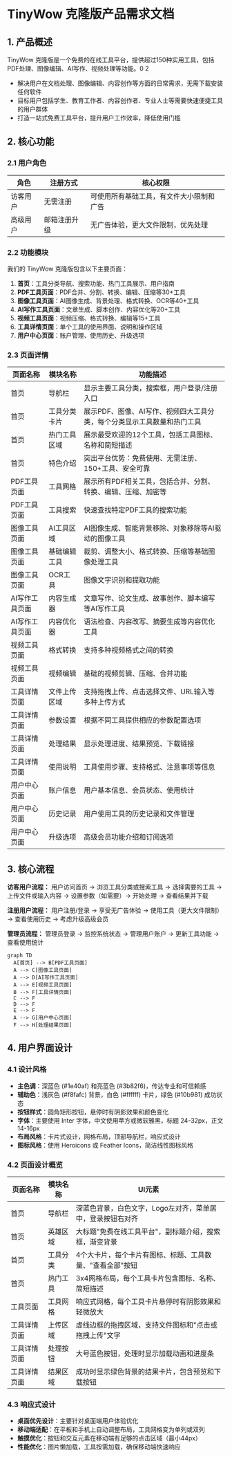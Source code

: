 # TinyWow 克隆版产品需求文档

## 1. 产品概述

TinyWow 克隆版是一个免费的在线工具平台，提供超过150种实用工具，包括PDF处理、图像编辑、AI写作、视频处理等功能。<mcreference link="https://tinywow.com/" index="0">0</mcreference> <mcreference link="https://siteefy.com/ai-tools/tinywow/" index="2">2</mcreference>

- 解决用户在文档处理、图像编辑、内容创作等方面的日常需求，无需下载安装任何软件
- 目标用户包括学生、教育工作者、内容创作者、专业人士等需要快速便捷工具的用户群体
- 打造一站式免费工具平台，提升用户工作效率，降低使用门槛

## 2. 核心功能

### 2.1 用户角色

| 角色 | 注册方式 | 核心权限 |
|------|----------|----------|
| 访客用户 | 无需注册 | 可使用所有基础工具，有文件大小限制和广告 |
| 高级用户 | 邮箱注册升级 | 无广告体验，更大文件限制，优先处理 |

### 2.2 功能模块

我们的 TinyWow 克隆版包含以下主要页面：

1. **首页**：工具分类导航、搜索功能、热门工具展示、用户指南
2. **PDF工具页面**：PDF合并、分割、转换、编辑、压缩等30+工具
3. **图像工具页面**：AI图像生成、背景处理、格式转换、OCR等40+工具
4. **AI写作工具页面**：文章生成、脚本创作、内容优化等20+工具
5. **视频工具页面**：视频压缩、格式转换、编辑等15+工具
6. **工具详情页面**：单个工具的使用界面、说明和操作区域
7. **用户中心页面**：账户管理、使用历史、升级选项

### 2.3 页面详情

| 页面名称 | 模块名称 | 功能描述 |
|----------|----------|----------|
| 首页 | 导航栏 | 显示主要工具分类，搜索框，用户登录/注册入口 |
| 首页 | 工具分类卡片 | 展示PDF、图像、AI写作、视频四大工具分类，每个分类显示工具数量和热门工具 |
| 首页 | 热门工具区域 | 展示最受欢迎的12个工具，包括工具图标、名称和简短描述 |
| 首页 | 特色介绍 | 突出平台优势：免费使用、无需注册、150+工具、安全可靠 |
| PDF工具页面 | 工具网格 | 展示所有PDF相关工具，包括合并、分割、转换、编辑、压缩、加密等 |
| PDF工具页面 | 工具搜索 | 快速查找特定PDF工具的搜索功能 |
| 图像工具页面 | AI工具区域 | AI图像生成、智能背景移除、对象移除等AI驱动的图像工具 |
| 图像工具页面 | 基础编辑工具 | 裁剪、调整大小、格式转换、压缩等基础图像处理工具 |
| 图像工具页面 | OCR工具 | 图像文字识别和提取功能 |
| AI写作工具页面 | 内容生成器 | 文章写作、论文生成、故事创作、脚本编写等AI写作工具 |
| AI写作工具页面 | 内容优化器 | 语法检查、内容改写、摘要生成等内容优化工具 |
| 视频工具页面 | 格式转换 | 支持多种视频格式之间的转换 |
| 视频工具页面 | 视频编辑 | 基础的视频剪辑、压缩、合并功能 |
| 工具详情页面 | 文件上传区域 | 支持拖拽上传、点击选择文件、URL输入等多种上传方式 |
| 工具详情页面 | 参数设置 | 根据不同工具提供相应的参数配置选项 |
| 工具详情页面 | 处理结果 | 显示处理进度、结果预览、下载链接 |
| 工具详情页面 | 使用说明 | 工具使用步骤、支持格式、注意事项等信息 |
| 用户中心页面 | 账户信息 | 用户基本信息、会员状态、使用统计 |
| 用户中心页面 | 历史记录 | 用户使用工具的历史记录和文件管理 |
| 用户中心页面 | 升级选项 | 高级会员功能介绍和订阅选项 |

## 3. 核心流程

**访客用户流程：**
用户访问首页 → 浏览工具分类或搜索工具 → 选择需要的工具 → 上传文件或输入内容 → 设置参数（如需要）→ 开始处理 → 查看结果并下载

**注册用户流程：**
用户注册/登录 → 享受无广告体验 → 使用工具（更大文件限制）→ 查看使用历史 → 考虑升级高级会员

**管理员流程：**
管理员登录 → 监控系统状态 → 管理用户账户 → 更新工具功能 → 查看使用统计

```mermaid
graph TD
  A[首页] --> B[PDF工具页面]
  A --> C[图像工具页面]
  A --> D[AI写作工具页面]
  A --> E[视频工具页面]
  B --> F[工具详情页面]
  C --> F
  D --> F
  E --> F
  A --> G[用户中心页面]
  F --> H[处理结果页面]
```

## 4. 用户界面设计

### 4.1 设计风格

- **主色调**：深蓝色 (#1e40af) 和亮蓝色 (#3b82f6)，传达专业和可信赖感
- **辅助色**：浅灰色 (#f8fafc) 背景，白色 (#ffffff) 卡片，绿色 (#10b981) 成功状态
- **按钮样式**：圆角矩形按钮，悬停时有阴影效果和颜色变化
- **字体**：主要使用 Inter 字体，中文使用苹方或微软雅黑，标题 24-32px，正文 14-16px
- **布局风格**：卡片式设计，网格布局，顶部导航栏，响应式设计
- **图标风格**：使用 Heroicons 或 Feather Icons，简洁线性图标风格

### 4.2 页面设计概览

| 页面名称 | 模块名称 | UI元素 |
|----------|----------|--------|
| 首页 | 导航栏 | 深蓝色背景，白色文字，Logo左对齐，菜单居中，登录按钮右对齐 |
| 首页 | 英雄区域 | 大标题"免费在线工具平台"，副标题介绍，搜索框，渐变背景 |
| 首页 | 工具分类 | 4个大卡片，每个卡片有图标、标题、工具数量、"查看全部"按钮 |
| 首页 | 热门工具 | 3x4网格布局，每个工具卡片包含图标、名称、简短描述 |
| 工具页面 | 工具网格 | 响应式网格，每个工具卡片悬停时有阴影效果和轻微放大 |
| 工具详情页面 | 上传区域 | 虚线边框的拖拽区域，支持文件图标和"点击或拖拽上传"文字 |
| 工具详情页面 | 处理按钮 | 大号蓝色按钮，处理时显示加载动画和进度条 |
| 工具详情页面 | 结果区域 | 成功时显示绿色背景的结果卡片，包含预览和下载按钮 |

### 4.3 响应式设计

- **桌面优先设计**：主要针对桌面端用户体验优化
- **移动端适配**：在平板和手机上自动调整布局，工具网格变为单列或双列
- **触摸优化**：按钮和交互元素在移动端有足够的点击区域（最小44px）
- **性能优化**：图片懒加载，工具按需加载，确保移动端快速响应